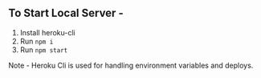 ## To Start Local Server - 
 1. Install heroku-cli
 2. Run `npm i`
 3. Run `npm start`

Note - Heroku Cli is used for handling environment variables and deploys.
